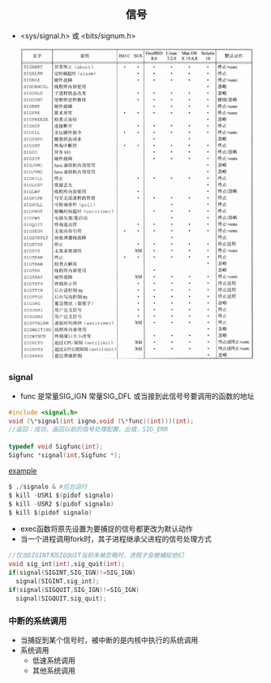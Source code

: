 ## <center>信号</center>

* <sys/signal.h> 或 <bits/signum.h>

![信号](../../image/signals.png)

### signal
* func 是常量SIG_IGN 常量SIG_DFL 或当接到此信号号要调用的函数的地址
```c
#include <signal.h>
void (\*signal(int isgno,void (\*func)(int)))(int);
//返回：成功，返回以前的信号处理配置，出错，SIG_ERR

typedef void Sigfunc(int);
Sigfunc *signal(int,Sigfunc *);
```
[example](signalo.c)
```s
$ ./signalo & #后台运行
$ kill -USR1 $(pidof signalo)
$ kill -USR2 $(pidof signalo)
$ kill $(pidof signalo)
```

* exec函数将原先设置为要捕捉的信号都更改为默认动作
* 当一个进程调用fork时，其子进程继承父进程的信号处理方式
```c
//仅当SIGINT和SIGQUIT当前未被忽略时，进程才会被捕捉他们
void sig_int(int),sig_quit(int);
if(signal(SIGINT,SIG_IGN)!=SIG_IGN)
  signal(SIGINT,sig_int);
if(signal(SIGQUIT,SIG_IGN)!=SIG_IGN)
  signal(SIGQUIT,sig_quit);
```

### 中断的系统调用
* 当捕捉到某个信号时，被中断的是内核中执行的系统调用
* 系统调用
  - 低速系统调用
  - 其他系统调用
